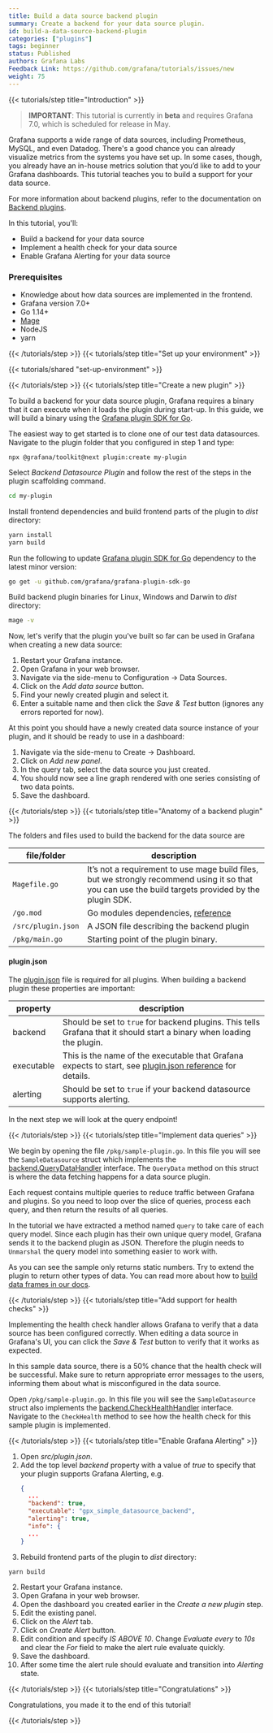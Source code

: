 ```yaml
---
title: Build a data source backend plugin
summary: Create a backend for your data source plugin.
id: build-a-data-source-backend-plugin
categories: ["plugins"]
tags: beginner
status: Published
authors: Grafana Labs
Feedback Link: https://github.com/grafana/tutorials/issues/new
weight: 75
---
```


{{< tutorials/step title="Introduction" >}}

> **IMPORTANT**: This tutorial is currently in **beta** and requires Grafana 7.0, which is scheduled for release in May.

Grafana supports a wide range of data sources, including Prometheus, MySQL, and even Datadog. There's a good chance you can already visualize metrics from the systems you have set up. In some cases, though, you already have an in-house metrics solution that you’d like to add to your Grafana dashboards. This tutorial teaches you to build a support for your data source.

For more information about backend plugins, refer to the documentation on [Backend plugins](https://grafana.com/docs/grafana/latest/developers/plugins/backend/).

In this tutorial, you'll:

- Build a backend for your data source
- Implement a health check for your data source
- Enable Grafana Alerting for your data source

### Prerequisites

- Knowledge about how data sources are implemented in the frontend.
- Grafana version 7.0+
- Go 1.14+
- [Mage](https://magefile.org/)
- NodeJS
- yarn

{{< /tutorials/step >}}
{{< tutorials/step title="Set up your environment" >}}

{{< tutorials/shared "set-up-environment" >}}

{{< /tutorials/step >}}
{{< tutorials/step title="Create a new plugin" >}}

To build a backend for your data source plugin, Grafana requires a binary that it can execute when it loads the plugin during start-up. In this guide, we will build a binary using the [Grafana plugin SDK for Go](https://grafana.com/docs/grafana/latest/developers/plugins/backend/grafana-plugin-sdk-for-go/).

The easiest way to get started is to clone one of our test data datasources. Navigate to the plugin folder that you configured in step 1 and type:

```
npx @grafana/toolkit@next plugin:create my-plugin
```

Select _Backend Datasource Plugin_ and follow the rest of the steps in the plugin scaffolding command.

```bash
cd my-plugin
```

Install frontend dependencies and build frontend parts of the plugin to _dist_ directory:

```bash
yarn install
yarn build
```

Run the following to update [Grafana plugin SDK for Go](https://grafana.com/docs/grafana/latest/developers/plugins/backend/grafana-plugin-sdk-for-go/) dependency to the latest minor version:

```bash
go get -u github.com/grafana/grafana-plugin-sdk-go
```

Build backend plugin binaries for Linux, Windows and Darwin to _dist_ directory:

```bash
mage -v
```

Now, let's verify that the plugin you've built so far can be used in Grafana when creating a new data source:

1. Restart your Grafana instance.
1. Open Grafana in your web browser.
1. Navigate via the side-menu to Configuration -> Data Sources.
1. Click on the _Add data source_ button.
1. Find your newly created plugin and select it.
1. Enter a suitable name and then click the _Save & Test_ button (ignores any errors reported for now).

At this point you should have a newly created data source instance of your plugin, and it should be ready to use in a dashboard:

1. Navigate via the side-menu to Create -> Dashboard.
1. Click on _Add new panel_.
1. In the query tab, select the data source you just created.
1. You should now see a line graph rendered with one series consisting of two data points.
1. Save the dashboard.

{{< /tutorials/step >}}
{{< tutorials/step title="Anatomy of a backend plugin" >}}

The folders and files used to build the backend for the data source are

| file/folder         | description                                                                                                                                          |
| ------------------- | ---------------------------------------------------------------------------------------------------------------------------------------------------- |
| `Magefile.go`       | It’s not a requirement to use mage build files, but we strongly recommend using it so that you can use the build targets provided by the plugin SDK. |
| `/go.mod     `      | Go modules dependencies, [reference](https://golang.org/cmd/go/#hdr-The_go_mod_file)                                                                 |
| `/src/plugin.json` | A JSON file describing the backend plugin                                                                                                            |
| `/pkg/main.go`      | Starting point of the plugin binary.                                                                                                                 |

#### plugin.json

The [plugin.json](https://grafana.com/docs/grafana/latest/developers/plugins/metadata/) file is required for all plugins. When building a backend plugin these properties are important:

| property   | description                                                                                                            |
| ---------- | ---------------------------------------------------------------------------------------------------------------------- |
| backend    | Should be set to `true` for backend plugins. This tells Grafana that it should start a binary when loading the plugin. |
| executable | This is the name of the executable that Grafana expects to start, see [plugin.json reference](https://grafana.com/docs/grafana/latest/developers/plugins/metadata/) for details. |
| alerting   | Should be set to `true` if your backend datasource supports alerting.                                                  |

In the next step we will look at the query endpoint!

{{< /tutorials/step >}}
{{< tutorials/step title="Implement data queries" >}}

We begin by opening the file `/pkg/sample-plugin.go`. In this file you will see the `SampleDatasource` struct which implements the [backend.QueryDataHandler](https://pkg.go.dev/github.com/grafana/grafana-plugin-sdk-go/backend?tab=doc#QueryDataHandler) interface.
The `QueryData` method on this struct is where the data fetching happens for a data source plugin.

Each request contains multiple queries to reduce traffic between Grafana and plugins.
So you need to loop over the slice of queries, process each query, and then return the results of all queries.

In the tutorial we have extracted a method named `query` to take care of each query model.
Since each plugin has their own unique query model, Grafana sends it to the backend plugin as JSON. Therefore the plugin needs
to `Unmarshal` the query model into something easier to work with.

As you can see the sample only returns static numbers. Try to extend the plugin to return other types of data.
You can read more about how to [build data frames in our docs](https://grafana.com/docs/grafana/latest/plugins/developing/dataframes).

{{< /tutorials/step >}}
{{< tutorials/step title="Add support for health checks" >}}

Implementing the health check handler allows Grafana to verify that a data source has been configured correctly.
When editing a data source in Grafana's UI, you can click the _Save & Test_ button to verify that it works as expected.

In this sample data source, there is a 50% chance that the health check will be successful. Make sure to return appropriate error messages to
the users, informing them about what is misconfigured in the data source.

Open `/pkg/sample-plugin.go`. In this file you will see the `SampleDatasource` struct also implements the [backend.CheckHealthHandler](https://pkg.go.dev/github.com/grafana/grafana-plugin-sdk-go/backend?tab=doc#CheckHealthHandler) interface. Navigate to the `CheckHealth` method to see how the health check for this sample plugin is implemented.

{{< /tutorials/step >}}
{{< tutorials/step title="Enable Grafana Alerting" >}}

1. Open _src/plugin.json_.
1. Add the top level _backend_ property with a value of _true_ to specify that your plugin supports Grafana Alerting, e.g.
    ```json
    {
      ...
      "backend": true,
      "executable": "gpx_simple_datasource_backend",
      "alerting": true,
      "info": {
      ...
    }
    ```
1. Rebuild frontend parts of the plugin to _dist_ directory:
  ```bash
  yarn build
  ```
2. Restart your Grafana instance.
1. Open Grafana in your web browser.
1. Open the dashboard you created earlier in the _Create a new plugin_ step.
1. Edit the existing panel.
1. Click on the _Alert_ tab.
1. Click on _Create Alert_ button.
1. Edit condition and specify  _IS ABOVE 10_. Change _Evaluate every_ to _10s_ and clear the _For_ field to make the alert rule evaluate quickly.
1. Save the dashboard.
1. After some time the alert rule should evaluate and transition into _Alerting_ state.

{{< /tutorials/step >}}
{{< tutorials/step title="Congratulations" >}}

Congratulations, you made it to the end of this tutorial!

{{< /tutorials/step >}}
